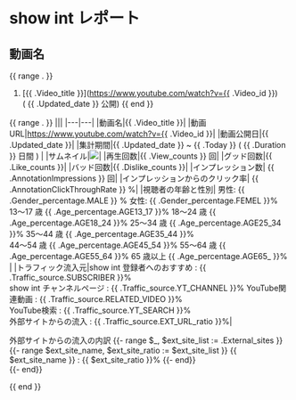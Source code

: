 # show int レポート

## 動画名

{{ range . }}
1. [{{ .Video_title }}](https://www.youtube.com/watch?v={{ .Video_id }})  
 ( {{ .Updated_date }} 公開)
{{ end }}

{{ range . }}
|||
|---|---|
|動画名|{{ .Video_title }}|
|動画URL|https://www.youtube.com/watch?v={{ .Video_id }}|
|動画公開日|{{ .Updated_date }}|
|集計期間|{{ .Updated_date }} ~ {{ .Today }} ( {{ .Duration }} 日間 ) |
|サムネイル|<img src="images/thumbnail_{{ .Video_id }}_trim.jpg">|
|再生回数|{{ .View_counts }} 回|
|グッド回数|{{ .Like_counts }}|
|バッド回数|{{ .Dislike_counts }}|
|インプレッション数| {{ .AnnotationImpressions }} 回|
|インプレッションからのクリック率| {{ .AnnotationClickThroughRate }} %|
|視聴者の年齢と性別| 男性: {{ .Gender_percentage.MALE }} %  女性: {{ .Gender_percentage.FEMEL  }}%<br>13～17 歳 {{ .Age_percentage.AGE13_17 }}%        18～24 歳 {{ .Age_percentage.AGE18_24 }}%        25～34 歳 {{ .Age_percentage.AGE25_34 }}%        35～44 歳 {{ .Age_percentage.AGE35_44 }}%<br>44～54 歳 {{ .Age_percentage.AGE45_54 }}%        55～64 歳 {{ .Age_percentage.AGE55_64 }}%        65 歳以上 {{ .Age_percentage.AGE65_ }}% |
|トラフィック流入元|show int 登録者へのおすすめ : {{ .Traffic_source.SUBSCRIBER }}% <br> show int チャンネルページ : {{ .Traffic_source.YT_CHANNEL }}% YouTube関連動画 : {{ .Traffic_source.RELATED_VIDEO }}%  <br> YouTube検索 : {{ .Traffic_source.YT_SEARCH }}% <br> 外部サイトからの流入 : {{ .Traffic_source.EXT_URL_ratio }}%|

外部サイトからの流入の内訳
{{- range $_, $ext_site_list := .External_sites }}
  {{- range $ext_site_name, $ext_site_ratio := $ext_site_list }}
    {{ $ext_site_name }} : {{ $ext_site_ratio }}%
  {{- end}}    
{{- end}}

<div style="page-break-before:always"></div>
{{ end }}

